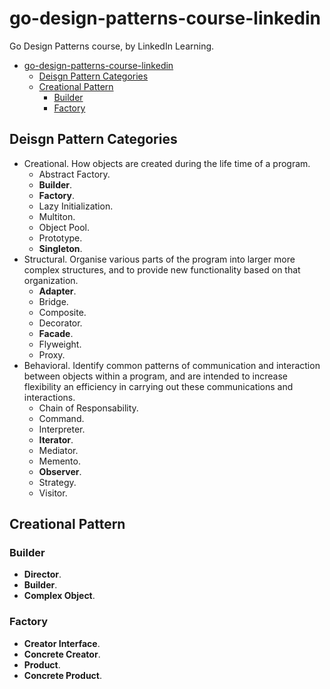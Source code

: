 # go-design-patterns-course-linkedin

Go Design Patterns course, by LinkedIn Learning.

- [go-design-patterns-course-linkedin](#go-design-patterns-course-linkedin)
  - [Deisgn Pattern Categories](#deisgn-pattern-categories)
  - [Creational Pattern](#creational-pattern)
    - [Builder](#builder)
    - [Factory](#factory)

## Deisgn Pattern Categories

- Creational. How objects are created during the life time of a program.
  - Abstract Factory.
  - **Builder**.
  - **Factory**.
  - Lazy Initialization.
  - Multiton.
  - Object Pool.
  - Prototype.
  - **Singleton**.
- Structural. Organise various parts of the program into larger more complex structures, and to provide new functionality based on that organization.
  - **Adapter**.
  - Bridge.
  - Composite.
  - Decorator.
  - **Facade**.
  - Flyweight.
  - Proxy.
- Behavioral. Identify common patterns of communication and interaction between objects within a program, and are intended to increase flexibility an efficiency in carrying out these communications and interactions.
  - Chain of Responsability.
  - Command.
  - Interpreter.
  - **Iterator**.
  - Mediator.
  - Memento.
  - **Observer**.
  - Strategy.
  - Visitor.

## Creational Pattern

### Builder

- **Director**.
- **Builder**.
- **Complex Object**.

### Factory

- **Creator Interface**.
- **Concrete Creator**.
- **Product**.
- **Concrete Product**.
